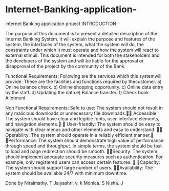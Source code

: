 # Internet-Banking-application-
internet Banking application project
INTRODUCTION

  The purpose of this document is to present a detailed description of the Internet Banking System.
  It will explain the purpose and features of the system, the interfaces of the system, what the system will do, the constraints under which it must operate and how the system will react to external stimuli. 
  This document is intended for both the stakeholders and the developers of the system and will be liable for the approval or disapproval of the project by the community of the Bank.

Functional Requirements:
Following are the services which this systemwill provide. 
These are the facilities and functions required by thecustomer.
a) Online balance check.
b) Online shopping opportunity.
c) Online data entry by the staff.
d) Updating the data.e) Balance transfer.
f) Check book Allotment

Non Functional Requirements:
Safe to use: The system should not result in any malicious downloads or unnecessary file downloads.
 Accessible: The system should have clear and legible fonts, user-interface elements, and navigation elements. 
User-friendly: The system should be easy to navigate with clear menus and other elements and easy to understand. 
Operability: The system should operate in a reliably efficient manner.
Performance: The system should demonstrate high value of performance through speed and throughput. In simple terms, the system should be fast to load and page redirection should be smooth. 
Security: The system should implement adequate security measures such as authentication. For example, only registered users can access certain features. 
Capacity: The system should support large number of users. Availability: The system should be available 24/7 with minimum downtime.

Done by 
 Niraimathy. T
Jaiyashri. v. k
Monica. S
Nisha. J
